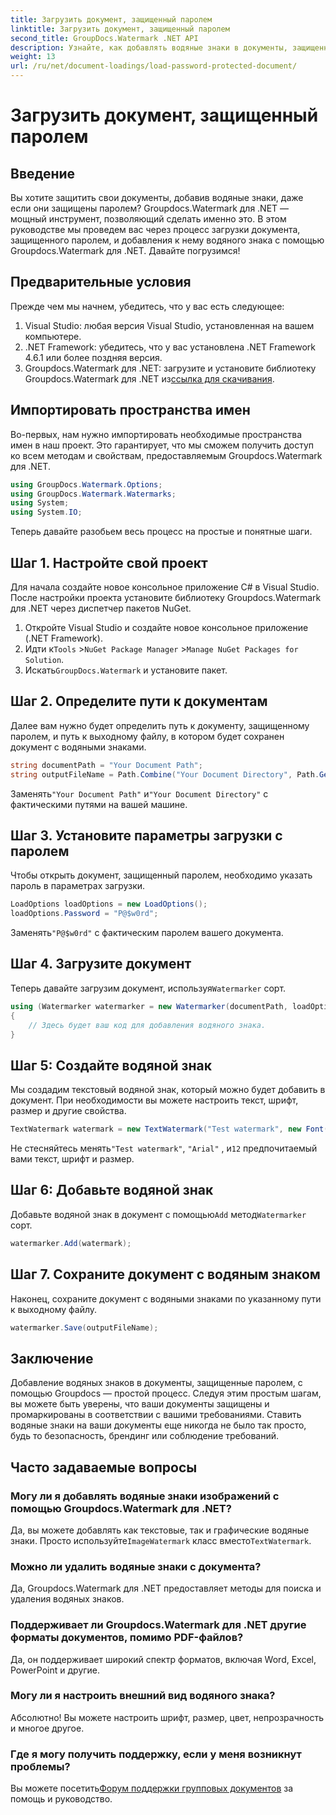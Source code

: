 ```yaml
---
title: Загрузить документ, защищенный паролем
linktitle: Загрузить документ, защищенный паролем
second_title: GroupDocs.Watermark .NET API
description: Узнайте, как добавлять водяные знаки в документы, защищенные паролем, с помощью Groupdocs для .NET, с помощью нашего пошагового руководства. Легко защитите и промаркируйте свои файлы.
weight: 13
url: /ru/net/document-loadings/load-password-protected-document/
---
```


# Загрузить документ, защищенный паролем

## Введение
Вы хотите защитить свои документы, добавив водяные знаки, даже если они защищены паролем? Groupdocs.Watermark для .NET — мощный инструмент, позволяющий сделать именно это. В этом руководстве мы проведем вас через процесс загрузки документа, защищенного паролем, и добавления к нему водяного знака с помощью Groupdocs.Watermark для .NET. Давайте погрузимся!
## Предварительные условия
Прежде чем мы начнем, убедитесь, что у вас есть следующее:
1. Visual Studio: любая версия Visual Studio, установленная на вашем компьютере.
2. .NET Framework: убедитесь, что у вас установлена .NET Framework 4.6.1 или более поздняя версия.
3. Groupdocs.Watermark для .NET: загрузите и установите библиотеку Groupdocs.Watermark для .NET из[ссылка для скачивания](https://releases.groupdocs.com/Watermark/net/).
## Импортировать пространства имен
Во-первых, нам нужно импортировать необходимые пространства имен в наш проект. Это гарантирует, что мы сможем получить доступ ко всем методам и свойствам, предоставляемым Groupdocs.Watermark для .NET.
```csharp
using GroupDocs.Watermark.Options;
using GroupDocs.Watermark.Watermarks;
using System;
using System.IO;
```
Теперь давайте разобьем весь процесс на простые и понятные шаги.
## Шаг 1. Настройте свой проект
Для начала создайте новое консольное приложение C# в Visual Studio. После настройки проекта установите библиотеку Groupdocs.Watermark для .NET через диспетчер пакетов NuGet.
1. Откройте Visual Studio и создайте новое консольное приложение (.NET Framework).
2.  Идти к`Tools` >`NuGet Package Manager` >`Manage NuGet Packages for Solution`.
3.  Искать`GroupDocs.Watermark` и установите пакет.
## Шаг 2. Определите пути к документам
Далее вам нужно будет определить путь к документу, защищенному паролем, и путь к выходному файлу, в котором будет сохранен документ с водяными знаками.
```csharp
string documentPath = "Your Document Path";
string outputFileName = Path.Combine("Your Document Directory", Path.GetFileName(documentPath));
```
 Заменять`"Your Document Path"` и`"Your Document Directory"` с фактическими путями на вашей машине.
## Шаг 3. Установите параметры загрузки с паролем
Чтобы открыть документ, защищенный паролем, необходимо указать пароль в параметрах загрузки.
```csharp
LoadOptions loadOptions = new LoadOptions();
loadOptions.Password = "P@$w0rd";
```
 Заменять`"P@$w0rd"` с фактическим паролем вашего документа.
## Шаг 4. Загрузите документ
 Теперь давайте загрузим документ, используя`Watermarker` сорт.
```csharp
using (Watermarker watermarker = new Watermarker(documentPath, loadOptions))
{
    // Здесь будет ваш код для добавления водяного знака.
}
```
## Шаг 5: Создайте водяной знак
Мы создадим текстовый водяной знак, который можно будет добавить в документ. При необходимости вы можете настроить текст, шрифт, размер и другие свойства.
```csharp
TextWatermark watermark = new TextWatermark("Test watermark", new Font("Arial", 12));
```
 Не стесняйтесь менять`"Test watermark"`, `"Arial"` , и`12` предпочитаемый вами текст, шрифт и размер.
## Шаг 6: Добавьте водяной знак
 Добавьте водяной знак в документ с помощью`Add` метод`Watermarker` сорт.
```csharp
watermarker.Add(watermark);
```
## Шаг 7. Сохраните документ с водяным знаком
Наконец, сохраните документ с водяными знаками по указанному пути к выходному файлу.
```csharp
watermarker.Save(outputFileName);
```
## Заключение
Добавление водяных знаков в документы, защищенные паролем, с помощью Groupdocs — простой процесс. Следуя этим простым шагам, вы можете быть уверены, что ваши документы защищены и промаркированы в соответствии с вашими требованиями. Ставить водяные знаки на ваши документы еще никогда не было так просто, будь то безопасность, брендинг или соблюдение требований.
## Часто задаваемые вопросы
### Могу ли я добавлять водяные знаки изображений с помощью Groupdocs.Watermark для .NET?
 Да, вы можете добавлять как текстовые, так и графические водяные знаки. Просто используйте`ImageWatermark` класс вместо`TextWatermark`.
### Можно ли удалить водяные знаки с документа?
Да, Groupdocs.Watermark для .NET предоставляет методы для поиска и удаления водяных знаков.
### Поддерживает ли Groupdocs.Watermark для .NET другие форматы документов, помимо PDF-файлов?
Да, он поддерживает широкий спектр форматов, включая Word, Excel, PowerPoint и другие.
### Могу ли я настроить внешний вид водяного знака?
Абсолютно! Вы можете настроить шрифт, размер, цвет, непрозрачность и многое другое.
### Где я могу получить поддержку, если у меня возникнут проблемы?
 Вы можете посетить[Форум поддержки групповых документов](https://forum.groupdocs.com/c/watermark/19) за помощь и руководство.